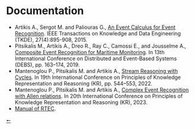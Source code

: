 # Documentation

- Artikis A., Sergot M. and Paliouras G., [An Event Calculus for Event Recognition](http://cer.iit.demokritos.gr/publications/papers/2015/artikis-TKDE14.pdf). 
  IEEE Transactions on Knowledge and Data Engineering (TKDE), 27(4):895-908, 2015.
- Pitsikalis M., Artikis A., Dreo R., Ray C., Camossi E., and Jousselme A., [Composite Event Recognition for Maritime Monitoring](http://cer.iit.demokritos.gr/publications/papers/2019/pitsikalis-CERMM.pdf).
  In 13th International Conference on Distributed and Event-Based Systems (DEBS), pp. 163–174, 2019.
- Mantenoglou P., Pitsikalis M. and Artikis A., [Stream Reasoning with Cycles](https://cer.iit.demokritos.gr/publications/papers/2022/KR2022-final.pdf).
  In 19th International Conference on Principles of Knowledge Representation and Reasoning (KR), pp. 544–553, 2022.
- Mantenoglou P., Pitsikalis M. and Artikis A., [Complex Event Recognition with Allen relations](https://cer.iit.demokritos.gr/publications/papers/2023/kr_allen.pdf).
  In 20th International Conference on Principles of Knowledge Representation and Reasoning (KR), 2023.
- [Manual of RTEC](../RTEC_manual.pdf).

[🠔](contents.md)
